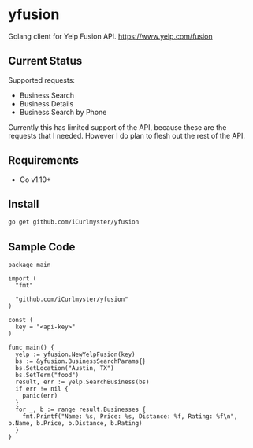 # yfusion
Golang client for Yelp Fusion API. https://www.yelp.com/fusion

## Current Status

Supported requests:
- Business Search
- Business Details
- Business Search by Phone

Currently this has limited support of the API, because these are the requests that I needed.
However I do plan to flesh out the rest of the API.

## Requirements

- Go v1.10+

## Install

```bash
go get github.com/iCurlmyster/yfusion
```

## Sample Code

```golang
package main

import (
  "fmt"

  "github.com/iCurlmyster/yfusion"
)

const (
  key = "<api-key>"
)

func main() {
  yelp := yfusion.NewYelpFusion(key)
  bs := &yfusion.BusinessSearchParams{}
  bs.SetLocation("Austin, TX")
  bs.SetTerm("food")
  result, err := yelp.SearchBusiness(bs)
  if err != nil {
    panic(err)
  }
  for _, b := range result.Businesses {
    fmt.Printf("Name: %s, Price: %s, Distance: %f, Rating: %f\n", b.Name, b.Price, b.Distance, b.Rating)
  }
}
```

